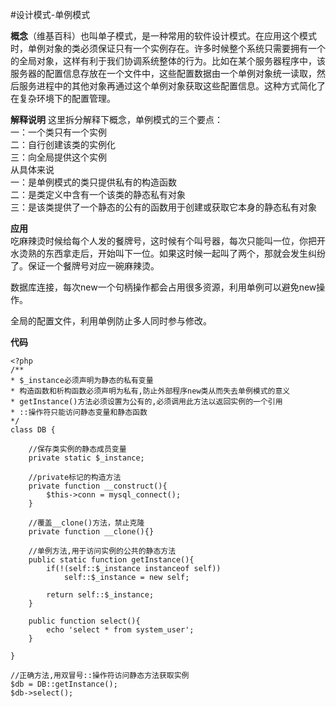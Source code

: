 #设计模式-单例模式

**概念**（维基百科）也叫单子模式，是一种常用的软件设计模式。在应用这个模式时，单例对象的类必须保证只有一个实例存在。许多时候整个系统只需要拥有一个的全局对象，这样有利于我们协调系统整体的行为。比如在某个服务器程序中，该服务器的配置信息存放在一个文件中，这些配置数据由一个单例对象统一读取，然后服务进程中的其他对象再通过这个单例对象获取这些配置信息。这种方式简化了在复杂环境下的配置管理。

**解释说明** 
这里拆分解释下概念，单例模式的三个要点：<br />
一：一个类只有一个实例<br />
二：自行创建该类的实例化<br />
三：向全局提供这个实例<br />
从具体来说<br />
一：是单例模式的类只提供私有的构造函数<br />
二：是类定义中含有一个该类的静态私有对象<br />
三：是该类提供了一个静态的公有的函数用于创建或获取它本身的静态私有对象<br />

**应用**<br/>
吃麻辣烫时候给每个人发的餐牌号，这时候有个叫号器，每次只能叫一位，你把开水烫熟的东西拿走后，开始叫下一位。如果这时候一起叫了两个，那就会发生纠纷了。保证一个餐牌号对应一碗麻辣烫。

数据库连接，每次new一个句柄操作都会占用很多资源，利用单例可以避免new操作。

全局的配置文件，利用单例防止多人同时参与修改。

**代码**

```
<?php
/**
* $_instance必须声明为静态的私有变量
* 构造函数和析构函数必须声明为私有,防止外部程序new类从而失去单例模式的意义
* getInstance()方法必须设置为公有的,必须调用此方法以返回实例的一个引用
* ::操作符只能访问静态变量和静态函数
*/
class DB {
 
	//保存类实例的静态成员变量
	private static $_instance;
 
	//private标记的构造方法
	private function __construct(){
		$this->conn = mysql_connect();
	}
 
	//覆盖__clone()方法，禁止克隆
	private function __clone(){}
 
	//单例方法,用于访问实例的公共的静态方法
	public static function getInstance(){
		if(!(self::$_instance instanceof self))
			self::$_instance = new self;

		return self::$_instance;
	}
 
	public function select(){
		echo 'select * from system_user';
	}
 
}
 
//正确方法,用双冒号::操作符访问静态方法获取实例
$db = DB::getInstance();
$db->select();
```
